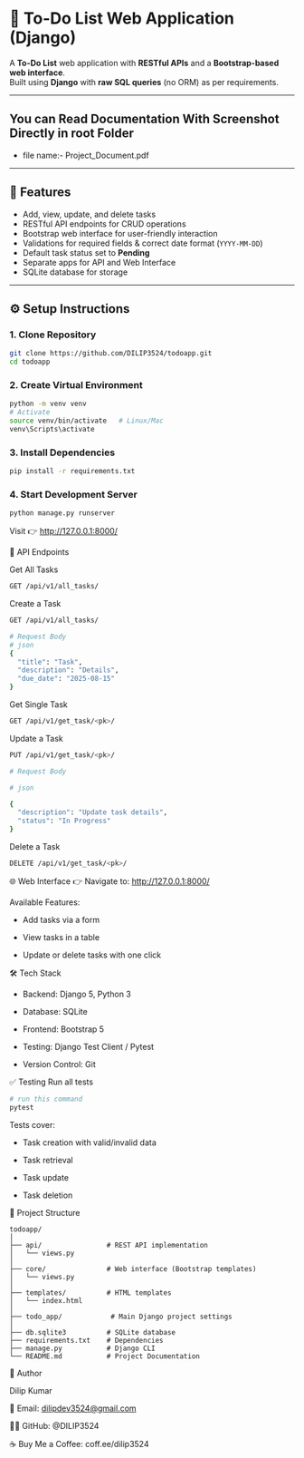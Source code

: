 # 📝 To-Do List Web Application (Django)

A **To-Do List** web application with **RESTful APIs** and a **Bootstrap-based web interface**.  
Built using **Django** with **raw SQL queries** (no ORM) as per requirements.

---

## You can Read Documentation With Screenshot Directly in root Folder 

- file name:- Project_Document.pdf

---

## 🚀 Features
- Add, view, update, and delete tasks  
- RESTful API endpoints for CRUD operations  
- Bootstrap web interface for user-friendly interaction  
- Validations for required fields & correct date format (`YYYY-MM-DD`)  
- Default task status set to **Pending**  
- Separate apps for API and Web Interface  
- SQLite database for storage  

---

## ⚙️ Setup Instructions

### 1. Clone Repository
```bash
git clone https://github.com/DILIP3524/todoapp.git
cd todoapp
```
### 2. Create Virtual Environment
```bash
python -m venv venv
# Activate
source venv/bin/activate   # Linux/Mac
venv\Scripts\activate   
```

### 3. Install Dependencies
```bash
pip install -r requirements.txt
```

### 4. Start Development Server
```bash
python manage.py runserver
```

Visit 👉 http://127.0.0.1:8000/

🔗 API Endpoints

Get All Tasks
```bash
GET /api/v1/all_tasks/
```
Create a Task
```bash
GET /api/v1/all_tasks/

# Request Body
# json
{
  "title": "Task",
  "description": "Details",
  "due_date": "2025-08-15"
}

```

Get Single Task
```bash
GET /api/v1/get_task/<pk>/
```
Update a Task
```bash
PUT /api/v1/get_task/<pk>/

# Request Body

# json

{
  "description": "Update task details",
  "status": "In Progress"
}
```

Delete a Task
```bash
DELETE /api/v1/get_task/<pk>/
```

🌐 Web Interface
👉 Navigate to: http://127.0.0.1:8000/

Available Features:

- Add tasks via a form

- View tasks in a table

- Update or delete tasks with one click

🛠️ Tech Stack
- Backend: Django 5, Python 3

- Database: SQLite

- Frontend: Bootstrap 5

- Testing: Django Test Client / Pytest

- Version Control: Git

✅ Testing
Run all tests

```bash
# run this command
pytest
```
Tests cover:

- Task creation with valid/invalid data

- Task retrieval

- Task update

- Task deletion

📂 Project Structure

```
todoapp/
│
├── api/                # REST API implementation
│   └── views.py
│
├── core/               # Web interface (Bootstrap templates)
│   └── views.py
│
├── templates/          # HTML templates
│   └── index.html
│
├── todo_app/            # Main Django project settings
│
├── db.sqlite3          # SQLite database
├── requirements.txt    # Dependencies
├── manage.py           # Django CLI
└── README.md           # Project Documentation

```

📌 Author

Dilip Kumar

📧 Email: dilipdev3524@gmail.com 

🐱‍💻 GitHub: @DILIP3524 

☕ Buy Me a Coffee: coff.ee/dilip3524


